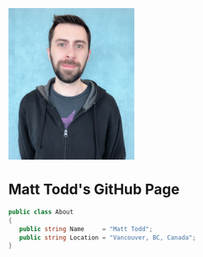 ![Profile Pic](assets/images/profilepic.jpg) 
# Matt Todd's GitHub Page

```c#
public class About
{
   public string Name     = "Matt Todd";
   public string Location = "Vancouver, BC, Canada";
}
```